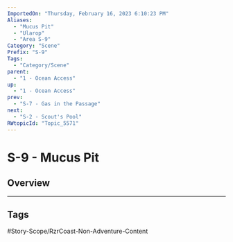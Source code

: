 ```yaml
---
ImportedOn: "Thursday, February 16, 2023 6:10:23 PM"
Aliases:
  - "Mucus Pit"
  - "Ularop"
  - "Area S-9"
Category: "Scene"
Prefix: "S-9"
Tags:
  - "Category/Scene"
parent:
  - "1 - Ocean Access"
up:
  - "1 - Ocean Access"
prev:
  - "S-7 - Gas in the Passage"
next:
  - "S-2 - Scout's Pool"
RWtopicId: "Topic_5571"
---
```

# S-9 - Mucus Pit
## Overview

---
## Tags
#Story-Scope/RzrCoast-Non-Adventure-Content

